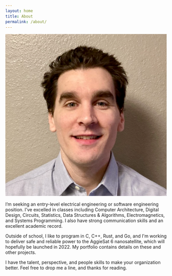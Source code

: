 ```yaml
---
layout: home
title: About
permalink: /about/
---
```


<img src="/headshot2.png" alt="That's me." class="img-round img-large"/>

I’m seeking an entry-level electrical engineering or software engineering position. I’ve excelled in classes including Computer Architecture, Digital Design, Circuits, Statistics, Data Structures & Algorithms, Electromagnetics, and Systems Programming. I also have strong communication skills and an excellent academic record.

Outside of school, I like to program in C, C++, Rust, and Go, and I'm working to deliver safe and reliable power to the AggieSat 6 nanosatellite, which will hopefully be launched in 2022. My portfolio contains details on these and other projects.

I have the talent, perspective, and people skills to make your organization better. Feel free to drop me a line, and thanks for reading.
